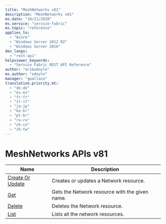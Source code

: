 ```yaml
---
title: "MeshNetworks v81"
description: "MeshNetworks v81"
ms.date: "10/21/2020"
ms.service: "service-fabric"
ms.topic: "reference"
applies_to: 
  - "Azure"
  - "Windows Server 2012 R2"
  - "Windows Server 2016"
dev_langs: 
  - "rest-api"
helpviewer_keywords: 
  - "Service Fabric REST API Reference"
author: "erikadoyle"
ms.author: "edoyle"
manager: "gwallace"
translation.priority.mt: 
  - "de-de"
  - "es-es"
  - "fr-fr"
  - "it-it"
  - "ja-jp"
  - "ko-kr"
  - "pt-br"
  - "ru-ru"
  - "zh-cn"
  - "zh-tw"
---
```

# MeshNetworks APIs v81

| Name | Description |
| --- | --- |
| [Create Or Update](sfclient-v81-api-meshnetwork_createorupdate.md) | Creates or updates a Network resource.<br/> |
| [Get](sfclient-v81-api-meshnetwork_get.md) | Gets the Network resource with the given name.<br/> |
| [Delete](sfclient-v81-api-meshnetwork_delete.md) | Deletes the Network resource.<br/> |
| [List](sfclient-v81-api-meshnetwork_list.md) | Lists all the network resources.<br/> |

